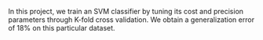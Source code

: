 In this project, we train an SVM classifier by tuning its cost and precision parameters through K-fold cross validation. We obtain a generalization error of 18% on this particular dataset. 
